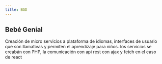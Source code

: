 ```yaml
---
title: BGD
---
```


## Bebé Genial

Creación de micro servicios a plataforma de idiomas, interfaces de usuario que son llamativas y permiten el aprendizaje para niños. los servicios se creabán con PHP, la comunicación con api rest con ajax y fetch en el caso de react
